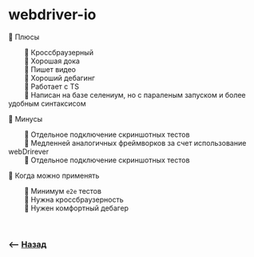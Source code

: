 # webdriver-io

💠 Плюсы

&emsp;&emsp; 🔹 Кроссбраузерный  
&emsp;&emsp; 🔹 Хорошая дока    
&emsp;&emsp; 🔹 Пишет видео  
&emsp;&emsp; 🔹 Хороший дебагинг  
&emsp;&emsp; 🔹 Работает с TS    
&emsp;&emsp; 🔹 Написан на базе селениум, но c параленым запуском и более удобным синтаксисом 

💠 Минусы

&emsp;&emsp; 🔹 Отдельное подключение скриншотных тестов  
&emsp;&emsp; 🔹 Медленней аналогичных фреймворков за счет использование webDrirever  
&emsp;&emsp; 🔹 Отдельное подключение скриншотных тестов  


💠 Когда можно применять

&emsp;&emsp; 🎯 Минимум `e2e` тестов     
&emsp;&emsp; 🎯 Нужна кроссбраузерность   
&emsp;&emsp; 🎯 Нужен комфортный дебагер


<br>

### ⟵ **<a href="../../readme.md">Назад</a>**